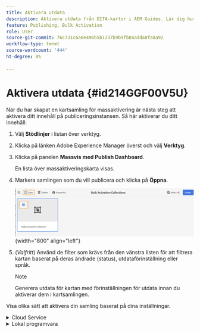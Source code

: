 ```yaml
---
title: Aktivera utdata
description: Aktivera utdata från DITA-kartor i AEM Guides. Lär dig hur du aktiverar ditt innehåll på publiceringsinstansen.
feature: Publishing, Bulk Activation
role: User
source-git-commit: 76c731c6a0e496b5b1237b9b9fb84adda8fa8a92
workflow-type: tm+mt
source-wordcount: '444'
ht-degree: 0%

---
```


# Aktivera utdata {#id214GGF00V5U}

När du har skapat en kartsamling för massaktivering är nästa steg att aktivera ditt innehåll på publiceringsinstansen. Så här aktiverar du ditt innehåll:

1. Välj **Stödlinjer** i listan över verktyg.

1. Klicka på länken Adobe Experience Manager överst och välj **Verktyg**.

1. Klicka på panelen **Massvis med Publish Dashboard**.

   En lista över massaktiveringskarta visas.

1. Markera samlingen som du vill publicera och klicka på **Öppna**.

   ![](images/bulk-activation-collection-open.png){width="800" align="left"}

1. \(*Valfritt*\) Använd de filter som krävs från den vänstra listen för att filtrera kartan baserat på deras ändrade \(status\), utdataförinställning eller språk.

   >[!NOTE]
   >
   >Generera utdata för kartan med förinställningen för utdata innan du aktiverar dem i kartsamlingen.


Visa olika sätt att aktivera din samling baserat på dina inställningar.

<details>
<summary> Cloud Service </summary>

![bulk-collection-publish on cloud service](images/bulk-activation-collection-quick-publish-CS.png){width="650" align="left"}

Du kan aktivera utdata för **förhandsgransknings** - eller **Publish** -instanserna.

**Förhandsgranska**

* Om du vill aktivera utdata för markerade kartor markerar du de förgenererade kartutdata och väljer **Publish till** > **Förhandsgranska**.
* Om du vill aktivera utdata för alla DITA-kartor med deras konfigurerade förinställningar markerar du kryssrutan bredvid kolumnen **Karta** och väljer sedan **Publish till** > **Publish** .


**Publish**

* Om du vill aktivera utdata för markerade kartor markerar du de förgenererade kartutdata och väljer **Publish till** > **Publish**.

* Om du vill aktivera utdata för alla DITA-kartor med deras konfigurerade förinställningar markerar du kryssrutan bredvid kartan (kolumn) och väljer sedan **Publish till** > **Publish**.


>[!NOTE]
> 
> Kryssrutan för en karteutdata är bara aktiverad om du har genererat utdata för en karta.

Ett meddelande om att kartan lyckades visas när kartutdata är köade för publicering.

När utdata har aktiverats för de markerade mappfilerna uppdateras fliken för granskningshistorik och de senaste aktiverade utdata visas överst. Kolumnen **Publicerad** uppdateras med publiceringsdatum och -tid.

</details>

<details>    
<summary>  Lokal programvara </summary>


Gör något av följande:

* Om du vill aktivera utdata för markerade kartor markerar du förgenererade karteutdata och väljer **Quick Publish**.
* Om du vill aktivera utdata för alla DITA-kartor med deras konfigurerade förinställningar markerar du kryssrutan bredvid kartan (kolumn) och väljer sedan **Quick Publish.**
  ![bulk-collection-publish](images/bulk-activation-collection-quick-publish.png){width="650" align="left"}

  >[!NOTE]
  > 
  >Kryssrutan för en karteutdata är bara aktiverad om du har genererat utdata för en karta.


Ett meddelande om att kartan lyckades visas när kartutdata är köade för publicering.

När utdata har aktiverats för de markerade mappfilerna uppdateras fliken för granskningshistorik och de senaste aktiverade utdata visas överst. Kolumnen **Publicerad** uppdateras med publiceringsdatum och -tid.

**Överordnat ämne: **[Massaktivering av publicerat innehåll](conf-bulk-activation.md)
